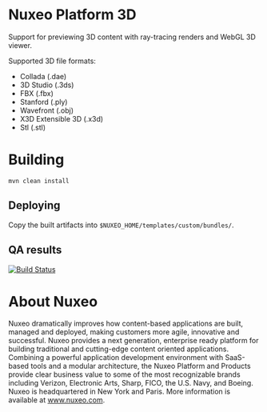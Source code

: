# Nuxeo Platform 3D

Support for previewing 3D content with ray-tracing renders and WebGL 3D viewer.

Supported 3D file formats:

* Collada (.dae)
* 3D Studio (.3ds)
* FBX (.fbx)
* Stanford (.ply)
* Wavefront (.obj)
* X3D Extensible 3D (.x3d)
* Stl (.stl)

# Building

    mvn clean install

## Deploying

Copy the built artifacts into `$NUXEO_HOME/templates/custom/bundles/`.

## QA results

[![Build Status](https://qa.nuxeo.org/jenkins/buildStatus/icon?job=master/addons_nuxeo-platform-3d-master)](https://qa.nuxeo.org/jenkins/job/master/job/addons_nuxeo-platform-3d-master/)

# About Nuxeo

Nuxeo dramatically improves how content-based applications are built, managed and deployed, making customers more agile, innovative and successful. Nuxeo provides a next generation, enterprise ready platform for building traditional and cutting-edge content oriented applications. Combining a powerful application development environment with SaaS-based tools and a modular architecture, the Nuxeo Platform and Products provide clear business value to some of the most recognizable brands including Verizon, Electronic Arts, Sharp, FICO, the U.S. Navy, and Boeing. Nuxeo is headquartered in New York and Paris. More information is available at www.nuxeo.com.